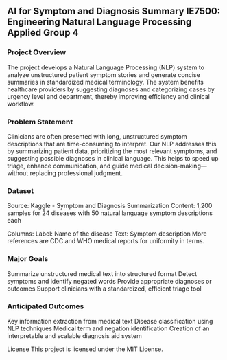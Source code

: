 AI for Symptom and Diagnosis Summary 
IE7500: Engineering Natural Language Processing Applied
Group 4
---

### Project Overview
The project develops a Natural Language Processing (NLP) system to analyze unstructured patient symptom stories and generate concise summaries in standardized medical terminology. The system benefits healthcare providers by suggesting diagnoses and categorizing cases by urgency level and department, thereby improving efficiency and clinical workflow.

### Problem Statement
Clinicians are often presented with long, unstructured symptom descriptions that are time-consuming to interpret. Our NLP addresses this by summarizing patient data, prioritizing the most relevant symptoms, and suggesting possible diagnoses in clinical language. This helps to speed up triage, enhance communication, and guide medical decision-making—without replacing professional judgment. 

### Dataset
Source: Kaggle - Symptom and Diagnosis Summarization
Content: 1,200 samples for 24 diseases with 50 natural language symptom descriptions each

Columns:
Label: Name of the disease
Text: Symptom description
More references are CDC and WHO medical reports for uniformity in terms.

### Major Goals
Summarize unstructured medical text into structured format
Detect symptoms and identify negated words
Provide appropriate diagnoses or outcomes
Support clinicians with a standardized, efficient triage tool

### Anticipated Outcomes
Key information extraction from medical text
Disease classification using NLP techniques
Medical term and negation identification
Creation of an interpretable and scalable diagnosis aid system

License
This project is licensed under the MIT License.



